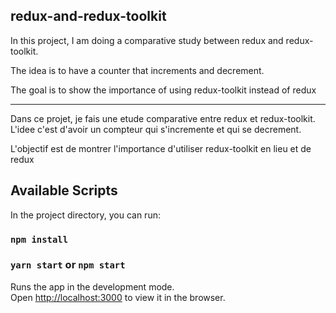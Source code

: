 ## redux-and-redux-toolkit

In this project, I am doing a comparative study between redux and redux-toolkit.

The idea is to have a counter that increments and decrement.

The goal is to show the importance of using redux-toolkit instead of redux

<hr/>
Dans ce projet, je fais une etude comparative entre redux et redux-toolkit.
L'idee c'est d'avoir un compteur qui s'incremente et qui se decrement.

L'objectif est de montrer l'importance d'utiliser redux-toolkit en lieu et de redux

## Available Scripts

In the project directory, you can run:

### `npm install`
### `yarn start` or `npm start`

Runs the app in the development mode.<br />
Open [http://localhost:3000](http://localhost:3000) to view it in the browser.
